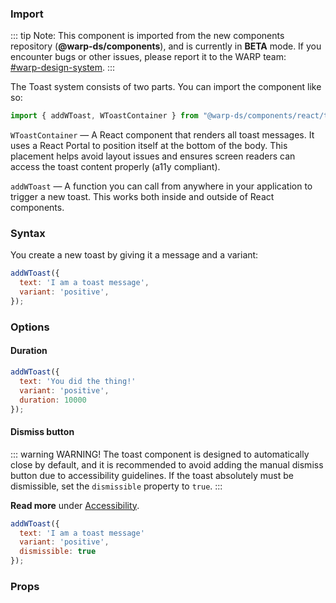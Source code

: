 ### Import

::: tip Note:
This component is imported from the new components repository (**@warp-ds/components**),
and is currently in **BETA** mode. If you encounter bugs or other issues, please report it to the WARP team: <br />[#warp-design-system](https://sch-chat.slack.com/archives/C04P0GYTHPV).
:::

The Toast system consists of two parts.
You can import the component like so:

```js
import { addWToast, WToastContainer } from "@warp-ds/components/react/toast";
```

`WToastContainer` — A React component that renders all toast messages. It uses a React Portal to position itself at the bottom of the body. This placement helps avoid layout issues and ensures screen readers can access the toast content properly (a11y compliant).

`addWToast` — A function you can call from anywhere in your application to trigger a new toast. This works both inside and outside of React components.

### Syntax

You create a new toast by giving it a message and a variant:

```js
addWToast({ 
  text: 'I am a toast message', 
  variant: 'positive', 
});
```

### Options

#### Duration

```js
addWToast({
  text: 'You did the thing!'
  variant: 'positive',
  duration: 10000
});
```

#### Dismiss button

::: warning WARNING! 
The toast component is designed to automatically close by default, and it is recommended to avoid adding the manual dismiss button due to accessibility guidelines. If the toast absolutely must be dismissible, set the `dismissible` property to `true`.
:::

**Read more** under [Accessibility](/components/toast/accessibility).

```js
addWToast({
  text: 'I am a toast message'
  variant: 'positive',
  dismissible: true
});
```

### Props

<api-table type="react" component="Toast" />
